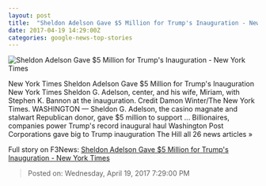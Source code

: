 ```yaml
---
layout: post
title:  "Sheldon Adelson Gave $5 Million for Trump's Inauguration - New York Times"
date: 2017-04-19 14:29:00Z
categories: google-news-top-stories
---
```


![Sheldon Adelson Gave $5 Million for Trump's Inauguration - New York Times](https://static01.nyt.com/images/2017/04/19/us/20INAUGURAL/20INAUGURAL-facebookJumbo.jpg)

New York Times Sheldon Adelson Gave $5 Million for Trump's Inauguration New York Times Sheldon G. Adelson, center, and his wife, Miriam, with Stephen K. Bannon at the inauguration. Credit Damon Winter/The New York Times. WASHINGTON — Sheldon G. Adelson, the casino magnate and stalwart Republican donor, gave $5 million to support ... Billionaires, companies power Trump's record inaugural haul Washington Post Corporations gave big to Trump inauguration The Hill all 26 news articles »


Full story on F3News: [Sheldon Adelson Gave $5 Million for Trump's Inauguration - New York Times](http://www.f3nws.com/n/fvBWdG)

> Posted on: Wednesday, April 19, 2017 7:29:00 PM

